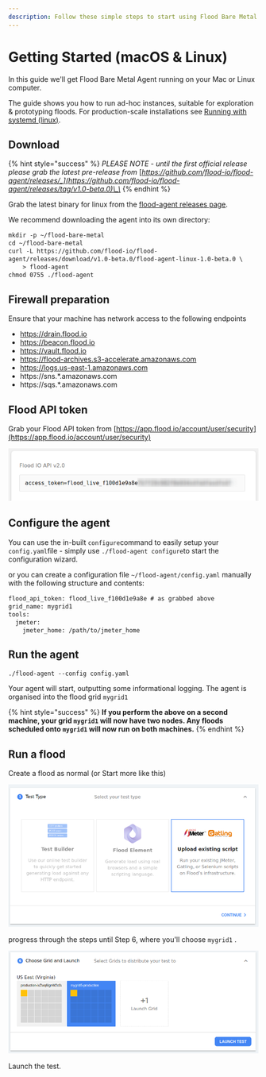 ```yaml
---
description: Follow these simple steps to start using Flood Bare Metal.
---
```


# Getting Started \(macOS & Linux\)

In this guide we'll get Flood Bare Metal Agent running on your Mac or Linux computer.

The guide shows you how to run ad-hoc instances, suitable for exploration & prototyping floods. For production-scale installations see [Running with systemd \(linux\)](deployment/running-with-systemd-linux.md).

## Download

{% hint style="success" %}
_PLEASE NOTE - until the first official release please grab the latest pre-release from_ [_https://github.com/flood-io/flood-agent/releases/_](https://github.com/flood-io/flood-agent/releases/tag/v1.0-beta.0)\_\_
{% endhint %}

Grab the latest binary for linux from the [flood-agent releases page](https://github.com/flood-io/flood-agent/releases/latest).

We recommend downloading the agent into its own directory:

```text
mkdir -p ~/flood-bare-metal
cd ~/flood-bare-metal
curl -L https://github.com/flood-io/flood-agent/releases/download/v1.0-beta.0/flood-agent-linux-1.0-beta.0 \
    > flood-agent
chmod 0755 ./flood-agent
```

## Firewall preparation

Ensure that your machine has network access to the following endpoints 

* https://drain.flood.io
* https://beacon.flood.io
* https://vault.flood.io
* https://flood-archives.s3-accelerate.amazonaws.com
* https://logs.us-east-1.amazonaws.com
* https://sns.\*.amazonaws.com
* https://sqs.\*.amazonaws.com

## Flood API token

Grab your Flood API token from [https://app.flood.io/account/user/security](https://app.flood.io/account/user/security)

![](.gitbook/assets/flood-access-token.png)

## Configure the agent

You can use the in-built `configure`command to easily setup your `config.yaml`file - simply use `./flood-agent configure`to start the configuration wizard.

or you can create a configuration file `~/flood-agent/config.yaml` manually with the following structure and contents:

```text
flood_api_token: flood_live_f100d1e9a8e # as grabbed above
grid_name: mygrid1
tools:
  jmeter:
    jmeter_home: /path/to/jmeter_home
```

## Run the agent

```text
./flood-agent --config config.yaml
```

Your agent will start, outputting some informational logging. The agent is organised into the flood grid `mygrid1`

{% hint style="success" %}
**If you perform the above on a second machine, your grid `mygrid1` will now have two nodes. Any floods scheduled onto `mygrid1` will now run on both machines.**
{% endhint %}

## Run a flood

Create a flood as normal \(or Start more like this\)

![](.gitbook/assets/test-step-1.png)

progress through the steps until Step 6, where you'll choose `mygrid1` .

![\(draft: need a better image once the UI is updated\)](.gitbook/assets/test-step-6-draft.png)

Launch the test.

